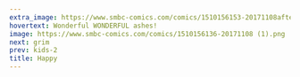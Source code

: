 ```yaml
---
extra_image: https://www.smbc-comics.com/comics/1510156153-20171108after.png
hovertext: Wonderful WONDERFUL ashes!
image: https://www.smbc-comics.com/comics/1510156136-20171108 (1).png
next: grim
prev: kids-2
title: Happy
---
```

